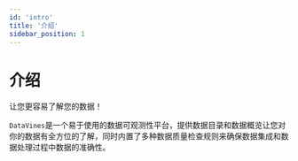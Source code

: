 ```yaml
---
id: 'intro'
title: '介绍'
sidebar_position: 1
---
```


# 介绍

让您更容易了解您的数据！

`DataVines`是一个易于使用的数据可观测性平台，提供数据目录和数据概览让您对你的数据有全方位的了解，同时内置了多种数据质量检查规则来确保数据集成和数据处理过程中数据的准确性。 

